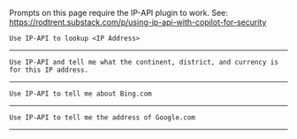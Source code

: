 Prompts on this page require the IP-API plugin to work. See: https://rodtrent.substack.com/p/using-ip-api-with-copilot-for-security 

```
Use IP-API to lookup <IP Address>
```
---
```
Use IP-API and tell me what the continent, district, and currency is for this IP address.
```
---
```
Use IP-API to tell me about Bing.com
```
---
```
Use IP-API to tell me the address of Google.com
```
---

